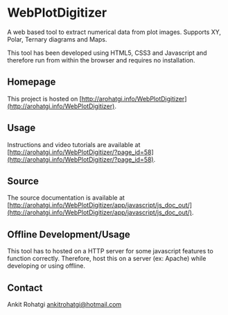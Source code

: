 WebPlotDigitizer
================

A web based tool to extract numerical data from plot images. Supports XY, Polar, Ternary diagrams and Maps.

This tool has been developed using HTML5, CSS3 and Javascript and therefore run from within the browser and requires no installation.


Homepage
--------

This project is hosted on [http://arohatgi.info/WebPlotDigitizer](http://arohatgi.info/WebPlotDigitizer).

Usage
-----

Instructions and video tutorials are available at [http://arohatgi.info/WebPlotDigitizer/?page_id=58](http://arohatgi.info/WebPlotDigitizer/?page_id=58).

Source
------

The source documentation is available at [http://arohatgi.info/WebPlotDigitizer/app/javascript/js_doc_out/](http://arohatgi.info/WebPlotDigitizer/app/javascript/js_doc_out/).

Offline Development/Usage
-------------------------

This tool has to hosted on a HTTP server for some javascript features to function correctly. Therefore, host this on a server (ex: Apache) while developing or using offline.

Contact
-------

Ankit Rohatgi <ankitrohatgi@hotmail.com>





